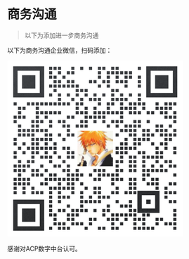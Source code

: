 # 商务沟通

> 以下为添加进一步商务沟通

以下为商务沟通企业微信，扫码添加：

<img src="/prices/contact_me_qr.png" width="400px">

感谢对ACP数字中台认可。

